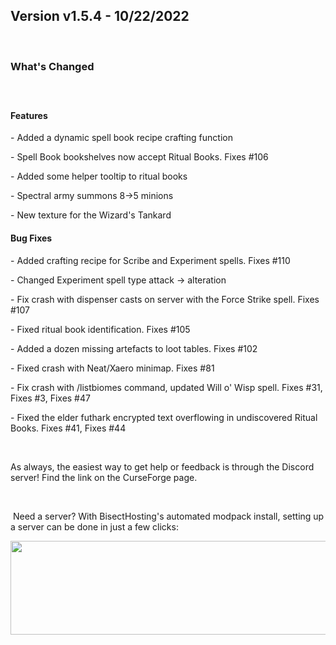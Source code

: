 <h2>Version v1.5.4 - 10/22/2022</h2>
<p>&nbsp;</p>
<h3>What's Changed</h3>
<p><span style="font-size: 1.2rem;">&nbsp;</span></p>
<h4><strong>Features</strong></h4>
<p>- Added a dynamic spell book recipe crafting function</p>
<p>- Spell Book bookshelves now accept Ritual Books. Fixes #106</p>
<p>- Added some helper tooltip to ritual books</p>
<p>- Spectral army summons 8->5 minions</p>
<p>- New texture for the Wizard's Tankard</p>

<h4><strong>Bug Fixes</strong></h4>
<p>- Added crafting recipe for Scribe and Experiment spells. Fixes #110</p>
<p>- Changed Experiment spell type attack -> alteration</p>
<p>- Fix crash with dispenser casts on server with the Force Strike spell. Fixes #107</p>
<p>- Fixed ritual book identification. Fixes #105</p>
<p>- Added a dozen missing artefacts to loot tables. Fixes #102</p>
<p>- Fixed crash with Neat/Xaero minimap. Fixes #81</p>
<p>- Fix crash with /listbiomes command, updated Will o' Wisp spell. Fixes #31, Fixes #3, Fixes #47</p>
<p>- Fixed the elder futhark encrypted text overflowing in undiscovered Ritual Books. Fixes #41, Fixes #44</p>
<p>&nbsp;</p>
<p>As always, the easiest way to get help or feedback is through the Discord server! Find the link on the CurseForge page.</p>
<p>&nbsp;</p>
<p>&nbsp;Need a server? With BisectHosting's&nbsp;automated modpack install, setting up a server can be done in just a few clicks:</p>
<p><span style="font-size: 24px;"><a href="https://www.curseforge.com/linkout?remoteUrl=https%253a%252f%252fbisecthosting.com%252fWinDanesz"><img src="https://www.bisecthosting.com/partners/custom-banners/a2f8bf1e-2d39-48c4-a80d-02ef73cdd36c.png" width="900" height="150" /></a></span></p>